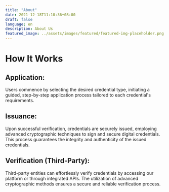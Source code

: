 ```yaml
---
title: "About"
date: 2021-12-18T11:10:36+08:00
draft: false
language: en
description: About Us
featured_image: ../assets/images/featured/featured-img-placeholder.png
---
```


# How It Works
## Application:
Users commence by selecting the desired credential type, initiating a guided, step-by-step application process tailored to each credential's requirements.


## Issuance:
Upon successful verification, credentials are securely issued, employing advanced cryptographic techniques to sign and secure digital credentials. This process guarantees the integrity and authenticity of the issued credentials.


## Verification (Third-Party):
Third-party entities can effortlessly verify credentials by accessing our platform or through integrated APIs. The utilization of advanced cryptographic methods ensures a secure and reliable verification process.
